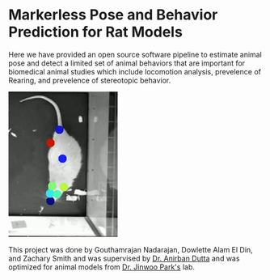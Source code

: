 # Markerless Pose and Behavior Prediction for Rat Models

Here we have provided an open source software pipeline to estimate animal pose and detect a limited set of animal behaviors that are important for biomedical animal studies which include locomotion analysis, prevelence of Rearing, and prevelence of stereotopic behavior.
<p align="center">
 
![Demonstration](demo.gif)


This project was done by Gouthamrajan Nadarajan, Dowlette Alam El Din, and Zachary Smith and was supervised by [Dr. Anirban Dutta](http://medicine.buffalo.edu/faculty/profile.html?ubit=anirband) and was optimized for animal models from [Dr. Jinwoo Park's](http://medicine.buffalo.edu/faculty/profile.html?ubit=jinwoopa) lab.


